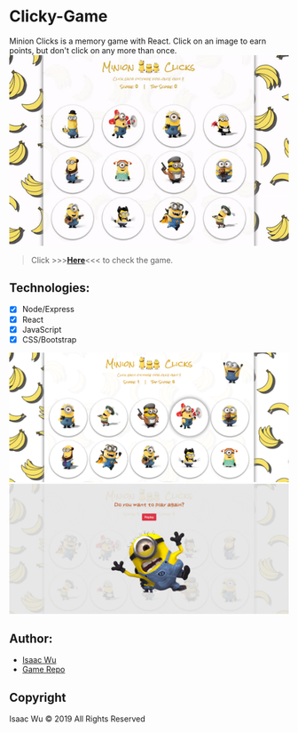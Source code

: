 # Clicky-Game
Minion Clicks is a memory game with React. Click on an image to earn points, but don't click on any more than once.
![App Sample](/public/img/minion-video.gif)
> Click  >>>**[Here](https://clickygame-iw.herokuapp.com/)**<<<  to check the game.

## Technologies:
- [x] Node/Express
- [x] React
- [x] JavaScript
- [x] CSS/Bootstrap

![App Sample](/public/img/minion1.png)
![App Sample](/public/img/minion2.png)

## Author:
* [Isaac Wu](https://github.com/squall2046)
* [Game Repo](https://github.com/squall2046/Clicky-Game)

## Copyright
Isaac Wu © 2019 All Rights Reserved

